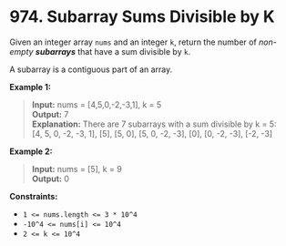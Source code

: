 # 974. Subarray Sums Divisible by K

Given an integer array `nums` and an integer `k`, return the number of _non-empty_ **_subarrays_** that have a sum divisible by `k`.

A subarray is a contiguous part of an array.

**Example 1:**
> **Input:** nums = [4,5,0,-2,-3,1], k = 5<br>
> **Output:** 7<br>
> **Explanation:** There are 7 subarrays with a sum divisible by k = 5:<br>
> [4, 5, 0, -2, -3, 1], [5], [5, 0], [5, 0, -2, -3], [0], [0, -2, -3], [-2, -3]

**Example 2:**
> **Input:** nums = [5], k = 9<br>
> **Output:** 0

**Constraints:**
- `1 <= nums.length <= 3 * 10^4`
- `-10^4 <= nums[i] <= 10^4`
- `2 <= k <= 10^4`
